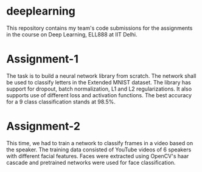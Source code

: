 # deeplearning
This repository contains my team's code submissions for the assignments in the course on Deep Learning, ELL888 at IIT Delhi.

# Assignment-1
The task is to build a neural network library from scratch. The network shall be used to classify letters in the Extended MNIST dataset. The library has support for dropout, batch normalization, L1 and L2 regularizations. It also supports use of different loss and activation functions. The best accuracy for a 9 class classification stands at 98.5%. 

# Assignment-2
This time, we had to train a network to classify frames in a video based on the speaker. The training data consisted of YouTube videos of 6 speakers with different facial features. Faces were extracted using OpenCV's haar cascade and pretrained networks were used for face classification.  
